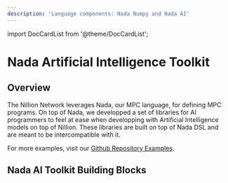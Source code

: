 ```yaml
---
description: 'Language components: Nada Numpy and Nada AI'
---
```


import DocCardList from '@theme/DocCardList';

# Nada Artificial Intelligence Toolkit

## Overview

The Nillion Network leverages Nada, our MPC language, for defining MPC programs. On top of Nada, we developped a set of libraries for AI programmers to feel at ease when developping with Artificial Intelligence models on top of Nillion. These libraries are built on top of Nada DSL and are meant to be intercompatible with it.

For more examples, visit our [Github Repository Examples](https://github.com/NillionNetwork/nada-ai/tree/main/examples).

## Nada AI Toolkit Building Blocks

<DocCardList />
